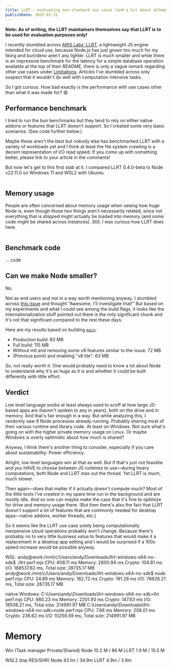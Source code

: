 ```yaml
---
title: LLRT - evaluating non-standard use cases (and a bit about attempting to put node on a diet)
publishDate: 2025-01-31
---
```


**Note: As of writing, the LLRT maintainers themselves say that LLRT is to be used for evaluation purposes only!**

I recently stumbled across [AWS Labs' LLRT](https://github.com/awslabs/llrt), a lightweight JS engine intended for cloud use, because Node.js has just grown too much for my liking and bun/deno aren't any lighter. LLRT is much smaller and while there is an impressive benchmark for the latency for a simple database operation available at the top of their README, there is only a vague remark regarding other use cases under [Limitations](https://github.com/awslabs/llrt?tab=readme-ov-file#limitations). Articles I've stumbled across only suspect that it wouldn't do well with computation intensive tasks.

So I got curious. How bad exactly is the performance with use cases other than what it was made for? 😄

## Performance benchmark

I tried to run the bun benchmarks but they tend to rely on either native addons or features that LLRT doesn't support. So I created some very basic scenarios. (See code further below.)

Maybe these aren't the best but nobody else has benchmarked LLRT with a variety of workloads yet and I think at least the file system crawling is a decent representation of I/O read speed. If you come up with something better, please link to your article in the comments!

But now let's get to this first stab at it. I compared LLRT 0.4.0-beta to Node v22.11.0 on Windows 11 and WSL2 with Ubuntu.

```kroki type=vegalite
```

## Memory usage

People are often concerned about memory usage when seeing how huge Node is, even though those two things aren't necessarily related, since not everything that is shipped might actually be loaded into memory (and some code might be shared across instances). Still, I was curious how LLRT does here.

```kroki type=vegalite
```

## Benchmark code

... code

## Can we make Node smaller?

No.

Not as end users and not in a way worth mentioning anyway. I stumbled across [this issue](https://github.com/nodejs/node/issues/43811) and thought "Awesome, I'll investigate that!" But based on my experiments and what I could see among the build flags, it looks like the internationalization stuff pointed out there is the only significant chunk and it's not that significant compared to the rest these days.

Here are my results based on building [`main`](https://github.com/nodejs/node/commit/da5f7aca6ac1fac2b7840dc11c0ef8e740cfc414):
- Production build: 83 MB
- Full build: 115 MB
- Without intl and removing some v8 features similar to the issue: 72 MB
- (Previous point) and enabling "v8 lite": 63 MB

So, not really worth it. One would probably need to know a lot about Node to understand why it's as huge as it is and whether it could be built differently with little effort.

## Verdict

Low level language snobs at least always used to scoff at how large JS-based apps are (haven't spoken to any in years), both on the drive and in memory. And that's fair enough in a way. But while analyzing this, I randomly saw 9 Node processes already running. Probably sharing most of their various runtime and library code. At least on Windows. Not sure what's going on with the higher private memory usage on Linux. Or maybe Windows is overly optimistic about how much is shared?

Anyway, I think there's another thing to consider, especially if you care about sustainability: Power efficiency.

Alright, low level languages win at that as well. But if that's just not feasible and you HAVE to choose between JS runtimes to use—during heavy computations, both Node and LLRT max out the thread. Yet LLRT is much, much slower.

Then again—does that matter if it actually doesn't compute much? Most of the little tools I've created in my spare time run in the background and are mostly idle. And so one can maybe make the case that it's fine to optimize for drive and memory usage there. (But then there's also the fact that LLRT doesn't support a lot of features that are commonly needed for desktop apps—native addons, worker threads, etc.)

So it seems like the LLRT use case solely being computationally inexpensive cloud operations probably won't change. Because there's probably no to very little business value to features that would make it a replacement in a desktop app setting and I would be surprised if a 100x speed increase would be possible anyway.


WSL:
andy@work:/mnt/c/Users/andy/Downloads/llrt-windows-x64-no-sdk$ ./llrt perf.mjs
CPU: 608.11 ms
Memory: 2600.94 ms
Crypto: 104.81 ms
I/O: 168537.62 ms, Total size: 28735.17 MB
andy@work:/mnt/c/Users/andy/Downloads/llrt-windows-x64-no-sdk$ node perf.mjs
CPU: 24.89 ms
Memory: 182.72 ms
Crypto: 191.28 ms
I/O: 76626.21 ms, Total size: 28735.17 MB

native Windows:
C:\Users\andy\Downloads\llrt-windows-x64-no-sdk>llrt perf.mjs
CPU: 980.23 ms
Memory: 2201.93 ms
Crypto: 147.63 ms
I/O: 18508.21 ms, Total size: 214991.97 MB
C:\Users\andy\Downloads\llrt-windows-x64-no-sdk>node perf.mjs
CPU: 7.88 ms
Memory: 208.01 ms
Crypto: 236.62 ms
I/O: 10256.59 ms, Total size: 214991.97 MB


# Memory
Win (Task manager Private/Shared)
Node 10.2 M / 86 M
LLRT 1.9 M / 15.5 M

WSL2 (top RES/SHR)
Node 43.1m / 34.9m
LLRT 4.9m / 3.9m
